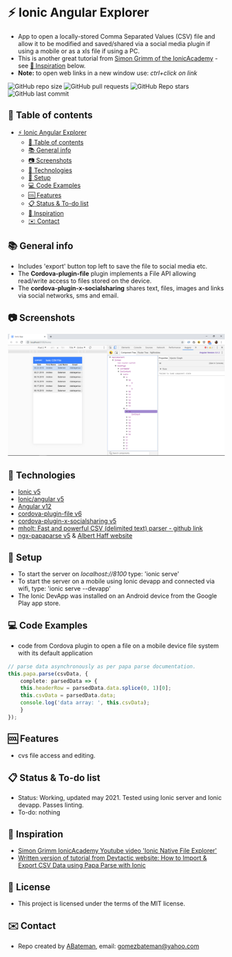 # :zap: Ionic Angular Explorer

* App to open a locally-stored Comma Separated Values (CSV) file and allow it to be modified and saved/shared via a social media plugin if using a mobile or as a xls file if using a PC.
* This is another great tutorial from [Simon Grimm of the IonicAcademy](https://www.youtube.com/user/saimon1924) - see [:clap: Inspiration](#clap-inspiration) below.
* **Note:** to open web links in a new window use: _ctrl+click on link_

![GitHub repo size](https://img.shields.io/github/repo-size/AndrewJBateman/ionic-angular-csvdata?style=plastic)
![GitHub pull requests](https://img.shields.io/github/issues-pr/AndrewJBateman/ionic-angular-csvdata?style=plastic)
![GitHub Repo stars](https://img.shields.io/github/stars/AndrewJBateman/ionic-angular-csvdata?style=plastic)
![GitHub last commit](https://img.shields.io/github/last-commit/AndrewJBateman/ionic-angular-csvdata?style=plastic)

## :page_facing_up: Table of contents

* [:zap: Ionic Angular Explorer](#zap-ionic-angular-explorer)
  * [:page_facing_up: Table of contents](#page_facing_up-table-of-contents)
  * [:books: General info](#books-general-info)
  * [:camera: Screenshots](#camera-screenshots)
  * [:signal_strength: Technologies](#signal_strength-technologies)
  * [:floppy_disk: Setup](#floppy_disk-setup)
  * [:computer: Code Examples](#computer-code-examples)
  * [:cool: Features](#cool-features)
  * [:clipboard: Status & To-do list](#clipboard-status--to-do-list)
  * [:clap: Inspiration](#clap-inspiration)
  * [:envelope: Contact](#envelope-contact)

## :books: General info

* Includes 'export' button top left to save the file to social media etc.
* The **Cordova-plugin-file** plugin implements a File API allowing read/write access to files stored on the device.
* The **cordova-plugin-x-socialsharing** shares text, files, images and links via social networks, sms and email.

## :camera: Screenshots

![screenshot](./img/home_csv.png)

## :signal_strength: Technologies

* [Ionic v5](https://ionicframework.com/)
* [Ionic/angular v5](https://ionicframework.com/)
* [Angular v12](https://angular.io/)
* [cordova-plugin-file v6](https://cordova.apache.org/docs/en/latest/reference/cordova-plugin-file/)
* [cordova-plugin-x-socialsharing v5](https://ionicframework.com/docs/native/social-sharing)
* [mholt: Fast and powerful CSV (delimited text) parser - github link](https://github.com/mholt/PapaParse)
* [ngx-papaparse v5](https://github.com/alberthaff/ngx-papaparse) & [Albert Haff website](https://alberthaff.dk/projects/ngx-papaparse/docs/v4)

## :floppy_disk: Setup

* To start the server on _localhost://8100_ type: 'ionic serve'
* To start the server on a mobile using Ionic devapp and connected via wifi, type: 'ionic serve --devapp'
* The Ionic DevApp was installed on an Android device from the Google Play app store.

## :computer: Code Examples

* code from Cordova plugin to open a file on a mobile device file system with its default application

```typescript
// parse data asynchronously as per papa parse documentation.
this.papa.parse(csvData, {
    complete: parsedData => {
    this.headerRow = parsedData.data.splice(0, 1)[0];
    this.csvData = parsedData.data;
    console.log('data array: ', this.csvData);
    }
});
```

## :cool: Features

* cvs file access and editing.

## :clipboard: Status & To-do list

* Status: Working, updated may 2021. Tested using Ionic server and Ionic devapp. Passes linting.
* To-do: nothing

## :clap: Inspiration

* [Simon Grimm IonicAcademy Youtube video 'Ionic Native File Explorer'](https://www.youtube.com/watch?v=tyZjicNtbyk)
* [Written version of tutorial from Devtactic website: How to Import & Export CSV Data using Papa Parse with Ionic](https://devdactic.com/csv-data-papa-parse-ionic/)

## :file_folder: License

* This project is licensed under the terms of the MIT license.

## :envelope: Contact

* Repo created by [ABateman](https://github.com/AndrewJBateman), email: gomezbateman@yahoo.com
